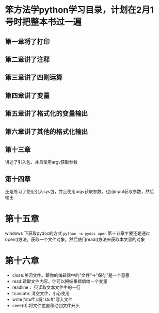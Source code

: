 # 笨方法学python学习目录，计划在2月1号时把整本书过一遍

## 第一章将了打印
## 第二章讲了注释
## 第三章讲了四则运算
## 第四章讲了变量
## 第五章讲了格式化的变量输出
## 第六章讲了其他的格式化输出
## 第十三章
讲述了引入包，并且使用argv获取参数
## 第十四章
还是练习了使用引入sys包，并且使用argv获取参数。也用input获取参数，然后输出
# 第十五章
windows 下获取pydoc的方式
`python -m pydoc open`
第十五章主要还是通过open()方法，获取一个文件对象，然后使用read()方法来获取本文里的对象
# 第十六章
- close:关闭文件。跟你的编辑器中的"文件"->"保存"是一个意思
- read:读取文件内容。你可以把结果赋值给一个变量
- readline： 只读取文本文件中的一行
- truncate: 清空文件，小心使用
- write('stuff'):将"stuff"写入文件
- seek(0):将文件位置移动到文件开头

